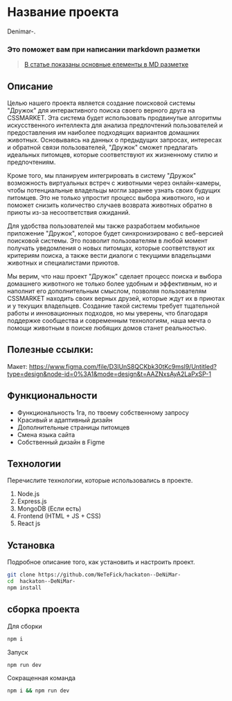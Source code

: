 # Название проекта

Denimar-.

### Это поможет вам при написании markdown разметки

> [В статье показаны основные елементы в MD разметке](https://doka-guide.vercel.app/tools/markdown/)

## Описание

Целью нашего проекта является создание поисковой системы "Дружок" для интерактивного поиска своего верного друга на CSSMARKET. Эта система будет использовать продвинутые алгоритмы искусственного интеллекта для анализа предпочтений пользователей и предоставления им наиболее подходящих вариантов домашних животных. Основываясь на данных о предыдущих запросах, интересах и обратной связи пользователей, "Дружок" сможет предлагать идеальных питомцев, которые соответствуют их жизненному стилю и предпочтениям.

Кроме того, мы планируем интегрировать в систему "Дружок" возможность виртуальных встреч с животными через онлайн-камеры, чтобы потенциальные владельцы могли заранее узнать своих будущих питомцев. Это не только упростит процесс выбора животного, но и поможет снизить количество случаев возврата животных обратно в приюты из-за несоответствия ожиданий.

Для удобства пользователей мы также разработаем мобильное приложение "Дружок", которое будет синхронизировано с веб-версией поисковой системы. Это позволит пользователям в любой момент получать уведомления о новых питомцах, которые соответствуют их критериям поиска, а также вести диалоги с текущими владельцами животных и специалистами приютов.

Мы верим, что наш проект "Дружок" сделает процесс поиска и выбора домашнего животного не только более удобным и эффективным, но и наполнит его дополнительным смыслом, позволяя пользователям CSSMARKET находить своих верных друзей, которые ждут их в приютах и у текущих владельцев. Создание такой системы требует тщательной работы и инновационных подходов, но мы уверены, что благодаря поддержке сообщества и современным технологиям, наша мечта о помощи животным в поиске любящих домов станет реальностью.

## Полезные ссылки:

Макет: https://www.figma.com/file/D3lUnS8QCKbk30tKc9msl9/Untitled?type=design&node-id=0%3A1&mode=design&t=AAZNxsAyA2LaPxSP-1
## Функциональности

- Функциональность 1га, по твоему собственному запросу
- Красивый и адаптивный дизайн
- Дополнительные страницы питомцев
- Смена языка сайта
- Собственный дизайн в Figme

## Технологии

Перечислите технологии, которые использовались в проекте.

1. Node.js
2. Express.js
3. MongoDB (Если есть)
4. Frontend (HTML + JS + CSS)
5. React js

## Установка

Подробное описание того, как установить и настроить проект.

```bash
git clone https://github.com/NeTeFick/hackaton--DeNiMar-
cd  hackaton--DeNiMar-
npm install
```

## сборка проекта

Для сборки
```bash
npm i
```
Запуск
```bash
npm run dev
```

Сокращенная команда
```bash
npm i && npm run dev
```